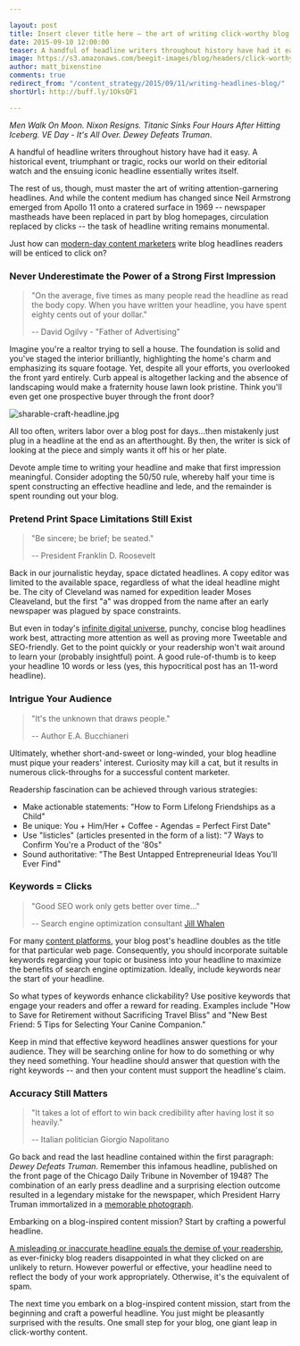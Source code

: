 ```yaml
---

layout: post
title: Insert clever title here – the art of writing click-worthy blog headlines
date: 2015-09-10 12:00:00
teaser: A handful of headline writers throughout history have had it easy. A historical event, triumphant or tragic, rocks our world on their editorial watch and the ensuing...
image: https://s3.amazonaws.com/beegit-images/blog/headers/click-worthy-headlines.jpg
author: matt_bixenstine
comments: true
redirect_from: "/content_strategy/2015/09/11/writing-headlines-blog/"
shortUrl: http://buff.ly/1OksQF1

---
```



*Men Walk On Moon. Nixon Resigns. Titanic Sinks Four Hours After Hitting Iceberg. VE Day - It's All Over. Dewey Defeats Truman*. 

A handful of headline writers throughout history have had it easy. A historical event, triumphant or tragic, rocks our world on their editorial watch and the ensuing iconic headline essentially writes itself.

The rest of us, though, must master the art of writing attention-garnering headlines. And while the content medium has changed since Neil Armstrong emerged from Apollo 11 onto a cratered surface in 1969 -- newspaper mastheads have been replaced in part by blog homepages, circulation replaced by clicks -- the task of headline writing remains monumental.

Just how can [modern-day content marketers](http://blog.beegit.com/content_strategy/2015/04/01/how-to-build-and-manage-distributed-writing-team/) write blog headlines readers will be enticed to click on?

### Never Underestimate the Power of a Strong First Impression

> "On the average, five times as many people read the headline as read the body copy. When you have written your headline, you have spent eighty cents out of your dollar."
> 
> -- David Ogilvy - "Father of Advertising"

Imagine you're a realtor trying to sell a house. The foundation is solid and you've staged the interior brilliantly, highlighting the home's charm and emphasizing its square footage. Yet, despite all your efforts, you overlooked the front yard entirely. Curb appeal is altogether lacking and the absence of landscaping would make a fraternity house lawn look pristine. Think you'll even get one prospective buyer through the front door? 

![sharable-craft-headline.jpg](https://ucarecdn.com/58c567ba-514c-4a37-b7b6-5d8b18ef7c85/)

All too often, writers labor over a blog post for days...then mistakenly just plug in a headline at the end as an afterthought. By then, the writer is sick of looking at the piece and simply wants it off his or her plate.

<a class="tweet-quote">Devote ample time to writing your headline and make that first impression meaningful.</a> Consider adopting the 50/50 rule, whereby half your time is spent constructing an effective headline and lede, and the remainder is spent rounding out your blog. 

### Pretend Print Space Limitations Still Exist

> "Be sincere; be brief; be seated."
>
> -- President Franklin D. Roosevelt

Back in our journalistic heyday, space dictated headlines. A copy editor was limited to the available space, regardless of what the ideal headline might be. The city of Cleveland was named for expedition leader Moses Cleaveland, but the first "a" was dropped from the name after an early newspaper was plagued by space constraints.

But even in today's [infinite digital universe](http://blog.beegit.com/content_strategy/2015/03/17/why-you-should-embrace-agile-content/), punchy, concise blog headlines work best, attracting more attention as well as proving more Tweetable and SEO-friendly. Get to the point quickly or your readership won't wait around to learn your (probably insightful) point. A good rule-of-thumb is to keep your headline 10 words or less (yes, this hypocritical post has an 11-word headline). 

### Intrigue Your Audience

> "It's the unknown that draws people."
>
> -- Author E.A. Bucchianeri

Ultimately, whether short-and-sweet or long-winded, your blog headline must pique your readers' interest. Curiosity may kill a cat, but it results in numerous click-throughs for a successful content marketer.

Readership fascination can be achieved through various strategies:
* Make actionable statements: "How to Form Lifelong Friendships as a Child"
* Be unique: You + Him/Her + Coffee - Agendas = Perfect First Date"
* Use "listicles" (articles presented in the form of a list): "7 Ways to Confirm You're a Product of the '80s"
* Sound authoritative: "The Best Untapped Entrepreneurial Ideas You'll Ever Find"

### Keywords = Clicks

> "Good SEO work only gets better over time..."
>
> -- Search engine optimization consultant [Jill Whalen](https://twitter.com/jillwhalen)

For many [content platforms](https://beegit.com), your blog post's headline doubles as the title for that particular web page. Consequently, you should incorporate suitable keywords regarding your topic or business into your headline to maximize the benefits of search engine optimization. Ideally, include keywords near the start of your headline.

So what types of keywords enhance clickability? Use positive keywords that engage your readers and offer a reward for reading. Examples include "How to Save for Retirement without Sacrificing Travel Bliss" and "New Best Friend: 5 Tips for Selecting Your Canine Companion."

Keep in mind that effective keyword headlines answer questions for your audience. They will be searching online for how to do something or why they need something. Your headline should answer that question with the right keywords -- and then your content must support the headline's claim.
 

### Accuracy Still Matters

> "It takes a lot of effort to win back credibility after having lost it so heavily."
> 
> -- Italian politician Giorgio Napolitano

Go back and read the last headline contained within the first paragraph: *Dewey Defeats Truman*. Remember this infamous headline, published on the front page of the Chicago Daily Tribune in November of 1948? The combination of an early press deadline and a surprising election outcome resulted in a legendary mistake for the newspaper, which President Harry Truman immortalized in a [memorable photograph](http://deweydefeatstruman.com/). 

<span><a class="tweet-quote">Embarking on a blog-inspired content mission? Start by crafting a powerful headline.</a></span>

[A misleading or inaccurate headline equals the demise of your readership](http://blog.beegit.com/content_strategy/2015/09/04/why-proofreading-is-important-for-blog-posts/), as ever-finicky blog readers disappointed in what they clicked on are unlikely to return. However powerful or effective, your headline need to reflect the body of your work appropriately. Otherwise, it's the equivalent of spam.

The next time you embark on a blog-inspired content mission, start from the beginning and craft a powerful headline.  You just might be pleasantly surprised with the results. One small step for your blog, one giant leap in click-worthy content.

